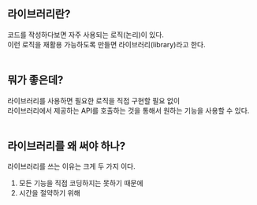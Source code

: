 ## 라이브러리란?
코드를 작성하다보면 자주 사용되는 로직(논리)이 있다.
<br>
이런 로직을 재활용 가능하도록 만들면 라이브러리(library)라고 한다.
<br><br>

## 뭐가 좋은데?
라이브러리를 사용하면 필요한 로직을 직접 구현할 필요 없이
<br>
라이브러리에서 제공하는 API를 호출하는 것을 통해서 원하는 기능을 사용할 수 있다.
<br><br>

## 라이브러리를 왜 써야 하나?
라이브러리를 쓰는 이유는 크게 두 가지 이다.
1. 모든 기능을 직접 코딩하지는 못하기 때문에
2. 시간을 절약하기 위해
